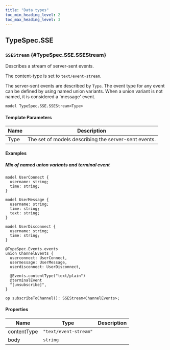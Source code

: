 ```yaml
---
title: "Data types"
toc_min_heading_level: 2
toc_max_heading_level: 3
---
```


## TypeSpec.SSE

### `SSEStream` {#TypeSpec.SSE.SSEStream}

Describes a stream of server-sent events.

The content-type is set to `text/event-stream`.

The server-sent events are described by `Type`.
The event type for any event can be defined by using named union variants.
When a union variant is not named, it is considered a 'message' event.

```typespec
model TypeSpec.SSE.SSEStream<Type>
```

#### Template Parameters

| Name | Description                                          |
| ---- | ---------------------------------------------------- |
| Type | The set of models describing the server-sent events. |

#### Examples

##### Mix of named union variants and terminal event

```typespec
model UserConnect {
  username: string;
  time: string;
}

model UserMessage {
  username: string;
  time: string;
  text: string;
}

model UserDisconnect {
  username: string;
  time: string;
}

@TypeSpec.Events.events
union ChannelEvents {
  userconnect: UserConnect,
  usermessage: UserMessage,
  userdisconnect: UserDisconnect,

  @Events.contentType("text/plain")
  @terminalEvent
  "[unsubscribe]",
}

op subscribeToChannel(): SSEStream<ChannelEvents>;
```

#### Properties

| Name        | Type                  | Description |
| ----------- | --------------------- | ----------- |
| contentType | `"text/event-stream"` |             |
| body        | `string`              |             |
